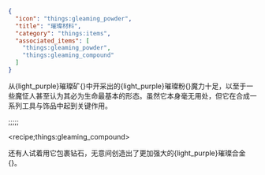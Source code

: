 ```json
{
  "icon": "things:gleaming_powder",
  "title": "璀璨材料",
  "category": "things:items",
  "associated_items": [
    "things:gleaming_powder",
    "things:gleaming_compound"
  ]
}
```

从{light_purple}璀璨矿{}中开采出的{light_purple}璀璨粉{}魔力十足，以至于一些魔怔人甚至认为其必为生命最基本的形态。虽然它本身毫无用处，但它在合成一系列工具与饰品中起到关键作用。

;;;;;

<recipe;things:gleaming_compound>

还有人试着用它包裹钻石，无意间创造出了更加强大的{light_purple}璀璨合金{}。